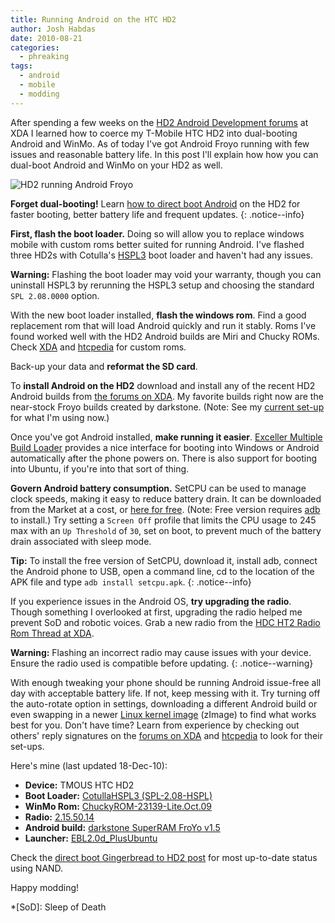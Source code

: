 ```yaml
---
title: Running Android on the HTC HD2
author: Josh Habdas
date: 2010-08-21
categories:
  - phreaking
tags:
  - android
  - mobile
  - modding
---
```


After spending a few weeks on the [HD2 Android Development forums][1] at XDA I learned how to coerce my T-Mobile HTC HD2 into dual-booting Android and WinMo. As of today I've got Android Froyo running with few issues and reasonable battery life. In this post I'll explain how how you can dual-boot Android and WinMo on your HD2 as well.

![HD2 running Android Froyo](//s3.amazonaws.com/images.habdas.org/100_1698-e1293925103508.jpg)

**Forget dual-booting!** Learn <a href="/direct-boot-gingerbread-on-the-hd2">how to direct boot Android</a> on the HD2 for faster booting, better battery life and frequent updates.
{: .notice--info}

<!--more-->

**First, flash the boot loader.** Doing so will allow you to replace windows mobile with custom roms better suited for running Android. I've flashed three HD2s with Cotulla's [HSPL3][2] boot loader and haven't had any issues.

**Warning:** Flashing the boot loader may void your warranty, though you can uninstall HSPL3 by rerunning the HSPL3 setup and choosing the standard `SPL 2.08.0000` option.

With the new boot loader installed, **flash the windows rom**. Find a good replacement rom that will load Android quickly and run it stably. Roms I've found worked well with the HD2 Android builds are Miri and Chucky ROMs. Check [XDA][3] and [htcpedia][4] for custom roms.

Back-up your data and **reformat the SD card**.

<a id="install-android"></a>To **install Android on the HD2** download and install any of the recent HD2 Android builds from [the forums on XDA][1]. My favorite builds right now are the near-stock Froyo builds created by darkstone. (Note: See my [current set-up][5] for what I'm using now.)

Once you've got Android installed, **make running it easier**. [Exceller Multiple Build Loader][6] provides a nice interface for booting into Windows or Android automatically after the phone powers on. There is also support for booting into Ubuntu, if you're into that sort of thing.

**Govern Android battery consumption.** SetCPU can be used to manage clock speeds, making it easy to reduce battery drain. It can be downloaded from the Market at a cost, or [here for free][7]. (Note: Free version requires [adb][8] to install.) Try setting a `Screen Off` profile that limits the CPU usage to 245 max with an `Up Threshold` of `30`, set on boot, to prevent much of the battery drain associated with sleep mode.

**Tip:** To install the free version of SetCPU, download it, install adb, connect the Android phone to USB, open a command line, cd to the location of the APK file and type `adb install setcpu.apk`.
{: .notice--info}

If you experience issues in the Android OS, **try upgrading the radio**. Though something I overlooked at first, upgrading the radio helped me prevent SoD and robotic voices. Grab a new radio from the [HDC HT2 Radio Rom Thread at XDA][9].

**Warning:** Flashing an incorrect radio may cause issues with your device. Ensure the radio used is compatible before updating.
{: .notice--warning}

With enough tweaking your phone should be running Android issue-free all day with acceptable battery life. If not, keep messing with it. Try turning off the auto-rotate option in settings, downloading a different Android build or even swapping in a newer [Linux kernel image][10] (zImage) to find what works best for you. Don't have time? Learn from experience by checking out others' reply signatures on the [forums on XDA][1] and [htcpedia][11] to look for their set-ups.

<a id="current-configuration"></a>Here's mine (last updated 18-Dec-10):

- **Device:** TMOUS HTC HD2
- **Boot Loader:** [CotullaHSPL3 (SPL-2.08-HSPL)][12]
- **WinMo Rom:** [ChuckyROM-23139-Lite.Oct.09][13]
- **Radio:** [2.15.50.14][9]
- **Android build:** [darkstone SuperRAM FroYo v1.5][14]
- **Launcher:** [EBL2.0d_PlusUbuntu][6]

Check the [direct boot Gingerbread to HD2 post][15] for most up-to-date status using NAND.

Happy modding!

 [1]: http://forum.xda-developers.com/forumdisplay.php?f=735
 [2]: http://www.xda-developers.com/windows-mobile/hspl3-released-for-hd2/
 [3]: http://forum.xda-developers.com/forumdisplay.php?f=534
 [4]: http://htcpedia.com/
 [5]: #current-configuration
 [6]: http://forum.xda-developers.com/showthread.php?t=737001
 [7]: http://forum.xda-developers.com/showthread.php?t=505419
 [8]: http://developer.android.com/guide/developing/tools/adb.html
 [9]: http://forum.xda-developers.com/showthread.php?t=611787
 [10]: http://oe.netripper.com/files/htcleo_autobuild/
 [11]: http://htcpedia.com/forum/forumdisplay.php?f=141
 [12]: http://forum.xda-developers.com/showpost.php?p=6891358&postcount=1893
 [13]: http://forum.xda-developers.com/showthread.php?t=618787
 [14]: http://forum.xda-developers.com/showthread.php?t=870518
 [15]: /direct-boot-gingerbread-on-the-hd2/#current-setup

 *[SoD]: Sleep of Death
